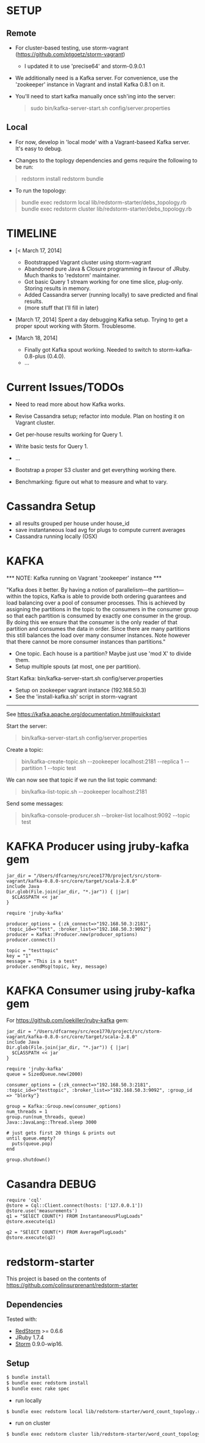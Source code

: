 # SETUP

## Remote

- For cluster-based testing, use storm-vagrant (https://github.com/ptgoetz/storm-vagrant)
  - I updated it to use 'precise64' and storm-0.9.0.1

- We additionally need is a Kafka server. For convenience, use the 'zookeeper' 
  instance in Vagrant and install Kafka 0.8.1 on it.

- You'll need to start kafka manually once ssh'ing into the server:
  > sudo bin/kafka-server-start.sh config/server.properties

## Local

- For now, develop in 'local mode' with a Vagrant-baseed Kafka server. It's easy to debug.

- Changes to the toplogy dependencies and gems require the following to be run:
 > redstorm install
 > redstorm bundle

- To run the topology:
 > bundle exec redstorm local lib/redstorm-starter/debs_topology.rb
 > bundle exec redstorm cluster lib/redstorm-starter/debs_topology.rb


# TIMELINE

- [< March 17, 2014]
  - Bootstrapped Vagrant cluster using storm-vagrant
  - Abandoned pure Java & Closure programming in favour of JRuby. Much thanks to 'redstorm' maintainer.
  - Got basic Query 1 stream working for one time slice, plug-only. Storing results in memory.
  - Added Cassandra server (running locally) to save predicted and final results.
  - (more stuff that I'll fill in later)

- [March 17, 2014] Spent a day debugging Kafka setup. Trying to get a proper spout working with Storm. Troublesome.

- [March 18, 2014]
  - Finally got Kafka spout working. Needed to switch to storm-kafka-0.8-plus (0.4.0).
  - ...

# Current Issues/TODOs

- Need to read more about how Kafka works.
- Revise Cassandra setup; refactor into module. Plan on hosting it on Vagrant cluster.
- Get per-house results working for Query 1.
- Write basic tests for Query 1.
- ...

- Bootstrap a proper S3 cluster and get everything working there.
- Benchmarking: figure out what to measure and what to vary.


# Cassandra Setup

- all results grouped per house under house_id
- save instantaneous load avg for plugs to compute current averages
- Cassandra running locally (OSX)

# KAFKA

*** NOTE: Kafka running on Vagrant 'zookeeper' instance ***

"Kafka does it better. By having a notion of parallelism—the partition—within the topics, Kafka is able to provide both ordering guarantees and load balancing over a pool of consumer processes. This is achieved by assigning the partitions in the topic to the consumers in the consumer group so that each partition is consumed by exactly one consumer in the group. By doing this we ensure that the consumer is the only reader of that partition and consumes the data in order. Since there are many partitions this still balances the load over many consumer instances. Note however that there cannot be more consumer instances than partitions."

- One topic. Each house is a partition? Maybe just use 'mod X' to divide them.
- Setup multiple spouts (at most, one per partition).

Start Kafka: bin/kafka-server-start.sh config/server.properties

- Setup on zookeeper vagrant instance (192.168.50.3)
- See the 'install-kafka.sh' script in storm-vagrant

---

See https://kafka.apache.org/documentation.html#quickstart

Start the server:
  > bin/kafka-server-start.sh config/server.properties

Create a topic:
  > bin/kafka-create-topic.sh --zookeeper localhost:2181 --replica 1 --partition 1 --topic test

We can now see that topic if we run the list topic command:
  > bin/kafka-list-topic.sh --zookeeper localhost:2181

Send some messages:
  > bin/kafka-console-producer.sh --broker-list localhost:9092 --topic test

# KAFKA Producer using jruby-kafka gem

    jar_dir = "/Users/dfcarney/src/ece1770/project/src/storm-vagrant/kafka-0.8.0-src/core/target/scala-2.8.0"
    include Java
    Dir.glob(File.join(jar_dir, "*.jar")) { |jar|
      $CLASSPATH << jar
    }

    require 'jruby-kafka'

    producer_options = {:zk_connect=>"192.168.50.3:2181", :topic_id=>"test", :broker_list=>"192.168.50.3:9092"} 
    producer = Kafka::Producer.new(producer_options)
    producer.connect()

    topic = "testtopic"
    key = "1"
    message = "This is a test"
    producer.sendMsg(topic, key, message)

# KAFKA Consumer using jruby-kafka gem

For https://github.com/joekiller/jruby-kafka gem:

    jar_dir = "/Users/dfcarney/src/ece1770/project/src/storm-vagrant/kafka-0.8.0-src/core/target/scala-2.8.0"
    include Java
    Dir.glob(File.join(jar_dir, "*.jar")) { |jar|
      $CLASSPATH << jar
    }

    require 'jruby-kafka'
    queue = SizedQueue.new(2000)

    consumer_options = {:zk_connect=>"192.168.50.3:2181", :topic_id=>"testtopic", :broker_list=>"192.168.50.3:9092", :group_id => "blorky"} 

    group = Kafka::Group.new(consumer_options)
    num_threads = 1
    group.run(num_threads, queue)
    Java::JavaLang::Thread.sleep 3000

    # just gets first 20 things & prints out
    until queue.empty?
      puts(queue.pop)
    end

    group.shutdown()

# Casandra DEBUG

    require 'cql'
    @store = Cql::Client.connect(hosts: ['127.0.0.1'])
    @store.use('measurements')
    q1 = "SElECT COUNT(*) FROM InstantaneousPlugLoads"
    @store.execute(q1)

    q2 = "SElECT COUNT(*) FROM AveragePlugLoads"
    @store.execute(q2)

# redstorm-starter

This project is based on the contents of https://github.com/colinsurprenant/redstorm-starter

## Dependencies

Tested with:
- [RedStorm](https://github.com/colinsurprenant/redstorm) >= 0.6.6
- JRuby 1.7.4
- [Storm](https://github.com/nathanmarz/storm/) 0.9.0-wip16.

## Setup

```sh
$ bundle install
$ bundle exec redstorm install
$ bundle exec rake spec
```

- run locally

```sh
$ bundle exec redstorm local lib/redstorm-starter/word_count_topology.rb
```

- run on cluster

```sh
$ bundle exec redstorm cluster lib/redstorm-starter/word_count_topology.rb
```



